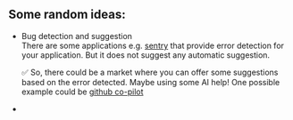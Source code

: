 ## Some random ideas: 

- Bug detection and suggestion\
  There are some applications e.g. [sentry](https://sentry.io/welcome/) that provide error detection for your application.
  But it does not suggest any automatic suggestion.

  ✅ So, there could be a market where you can offer some suggestions based on the error detected. Maybe using some AI help!
  One possible example could be [github co-pilot](https://github.com/features/copilot)

- 
